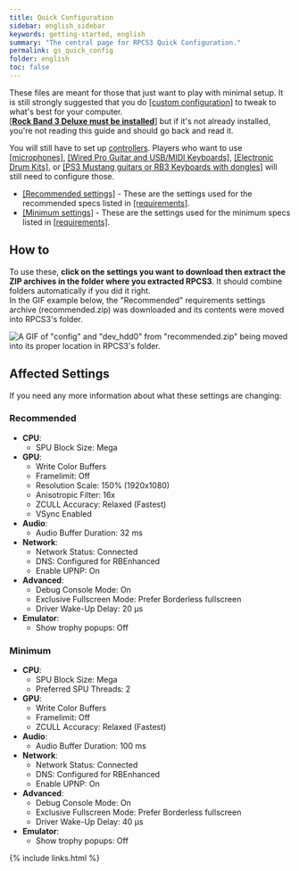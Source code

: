 ```yaml
---
title: Quick Configuration
sidebar: english_sidebar
keywords: getting-started, english
summary: "The central page for RPCS3 Quick Configuration."
permalink: gs_quick_config
folder: english
toc: false
---
```


These files are meant for those that just want to play with minimal setup. It is still strongly suggested that you do [[custom configuration]](https://carlmylo.github.io/docu-rpcs3/custom_config_start.html/) to tweak to what's best for your computer.  
[[**Rock Band 3 Deluxe must be installed**]](https://rb3dx.milohax.org/) but if it's not already installed, you're not reading this guide and should go back and read it.  

You will still have to set up [controllers](https://carlmylo.github.io/docu-rpcs3/ctrls_drums.html). Players who want to use [[microphones]](https://carlmylo.github.io/docu-rpcs3/custom_config_aud.html), [[Wired Pro Guitar and USB/MIDI Keyboards]](https://rb3pc.milohax.org/english/controllers/#keyboards), [[Electronic Drum Kits]](https://rb3pc.milohax.org/instruments/misc/mididrums), or [[PS3 Mustang guitars or RB3 Keyboards with dongles]](https://rb3pc.milohax.org/english/passthroughdevices/) will still need to configure those.

* [[Recommended settings]](https://github.com/hmxmilohax/rb3-pc/raw/main/config/customconfig/recommended.zip) - These are the settings used for the recommended specs listed in [[requirements]](https://rb3pc.milohax.org/english/requirements/).
* [[Minimum settings]](https://github.com/hmxmilohax/rb3-pc/raw/main/config/customconfig/minimum.zip) - These are the settings used for the minimum specs listed in [[requirements]](https://rb3pc.milohax.org/english/requirements/).

## How to
To use these, **click on the settings you want to download then extract the ZIP archives in the folder where you extracted RPCS3**. It should combine folders automatically if you did it right.  
In the GIF example below, the "Recommended" requirements settings archive (recommended.zip) was downloaded and its contents were moved into RPCS3's folder.

![A GIF of "config" and "dev_hdd0" from "recommended.zip" being moved into its proper location in RPCS3's folder.](https://carlmylo.github.io/docu-rpcs3/images/cust/quickconf.gif "Recommended.zip")

## Affected Settings
If you need any more information about what these settings are changing:

### Recommended

* **CPU**:
	* SPU Block Size: Mega
* **GPU**:
	* Write Color Buffers
	* Framelimit: Off
	* Resolution Scale: 150% (1920x1080)
	* Anisotropic Filter: 16x
	* ZCULL Accuracy: Relaxed (Fastest)
	* VSync Enabled
* **Audio**:
	- Audio Buffer Duration: 32 ms
* **Network**:
	* Network Status: Connected
	* DNS: Configured for RBEnhanced
	* Enable UPNP: On
* **Advanced**:
	* Debug Console Mode: On
	* Exclusive Fullscreen Mode: Prefer Borderless fullscreen
	* Driver Wake-Up Delay: 20 µs
* **Emulator**:
	* Show trophy popups: Off

### Minimum

* **CPU**:
	* SPU Block Size: Mega
	* Preferred SPU Threads: 2
* **GPU**:
	* Write Color Buffers
	* Framelimit: Off
	* ZCULL Accuracy: Relaxed (Fastest)
* **Audio**:
	* Audio Buffer Duration: 100 ms
* **Network**:
	* Network Status: Connected
	* DNS: Configured for RBEnhanced
	* Enable UPNP: On
* **Advanced**:
	* Debug Console Mode: On
	* Exclusive Fullscreen Mode: Prefer Borderless fullscreen
	* Driver Wake-Up Delay: 40 µs
* **Emulator**:
	* Show trophy popups: Off

{% include links.html %}